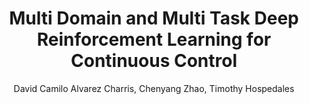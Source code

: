---
paperId: 1
author: David Camilo Alvarez Charris, Chenyang Zhao, Timothy Hospedales
publicationauthor: Alvarez Charris, D. C. et al.
title: Multi Domain and Multi Task Deep Reinforcement Learning for Continuous Control
pdf: --
poster: --
alt: --
type: Poster
topic: Machine Learning Methods
link: --
conference: neurips
year: 2018
tags: neurips-2018
location: --
---